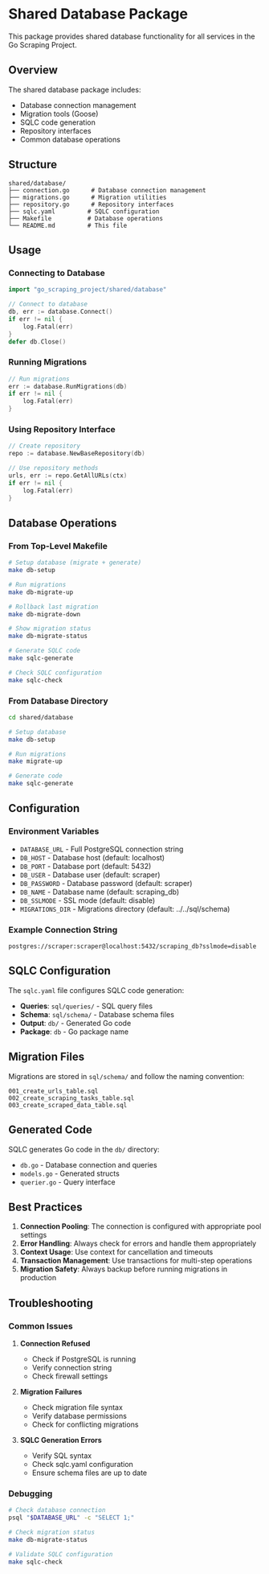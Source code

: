 # Shared Database Package

This package provides shared database functionality for all services in the Go Scraping Project.

## Overview

The shared database package includes:
- Database connection management
- Migration tools (Goose)
- SQLC code generation
- Repository interfaces
- Common database operations

## Structure

```
shared/database/
├── connection.go      # Database connection management
├── migrations.go      # Migration utilities
├── repository.go      # Repository interfaces
├── sqlc.yaml         # SQLC configuration
├── Makefile          # Database operations
└── README.md         # This file
```

## Usage

### Connecting to Database

```go
import "go_scraping_project/shared/database"

// Connect to database
db, err := database.Connect()
if err != nil {
    log.Fatal(err)
}
defer db.Close()
```

### Running Migrations

```go
// Run migrations
err := database.RunMigrations(db)
if err != nil {
    log.Fatal(err)
}
```

### Using Repository Interface

```go
// Create repository
repo := database.NewBaseRepository(db)

// Use repository methods
urls, err := repo.GetAllURLs(ctx)
if err != nil {
    log.Fatal(err)
}
```

## Database Operations

### From Top-Level Makefile

```bash
# Setup database (migrate + generate)
make db-setup

# Run migrations
make db-migrate-up

# Rollback last migration
make db-migrate-down

# Show migration status
make db-migrate-status

# Generate SQLC code
make sqlc-generate

# Check SQLC configuration
make sqlc-check
```

### From Database Directory

```bash
cd shared/database

# Setup database
make db-setup

# Run migrations
make migrate-up

# Generate code
make sqlc-generate
```

## Configuration

### Environment Variables

- `DATABASE_URL` - Full PostgreSQL connection string
- `DB_HOST` - Database host (default: localhost)
- `DB_PORT` - Database port (default: 5432)
- `DB_USER` - Database user (default: scraper)
- `DB_PASSWORD` - Database password (default: scraper)
- `DB_NAME` - Database name (default: scraping_db)
- `DB_SSLMODE` - SSL mode (default: disable)
- `MIGRATIONS_DIR` - Migrations directory (default: ../../sql/schema)

### Example Connection String

```
postgres://scraper:scraper@localhost:5432/scraping_db?sslmode=disable
```

## SQLC Configuration

The `sqlc.yaml` file configures SQLC code generation:

- **Queries**: `sql/queries/` - SQL query files
- **Schema**: `sql/schema/` - Database schema files
- **Output**: `db/` - Generated Go code
- **Package**: `db` - Go package name

## Migration Files

Migrations are stored in `sql/schema/` and follow the naming convention:
```
001_create_urls_table.sql
002_create_scraping_tasks_table.sql
003_create_scraped_data_table.sql
```

## Generated Code

SQLC generates Go code in the `db/` directory:
- `db.go` - Database connection and queries
- `models.go` - Generated structs
- `querier.go` - Query interface

## Best Practices

1. **Connection Pooling**: The connection is configured with appropriate pool settings
2. **Error Handling**: Always check for errors and handle them appropriately
3. **Context Usage**: Use context for cancellation and timeouts
4. **Transaction Management**: Use transactions for multi-step operations
5. **Migration Safety**: Always backup before running migrations in production

## Troubleshooting

### Common Issues

1. **Connection Refused**
   - Check if PostgreSQL is running
   - Verify connection string
   - Check firewall settings

2. **Migration Failures**
   - Check migration file syntax
   - Verify database permissions
   - Check for conflicting migrations

3. **SQLC Generation Errors**
   - Verify SQL syntax
   - Check sqlc.yaml configuration
   - Ensure schema files are up to date

### Debugging

```bash
# Check database connection
psql "$DATABASE_URL" -c "SELECT 1;"

# Check migration status
make db-migrate-status

# Validate SQLC configuration
make sqlc-check
``` 